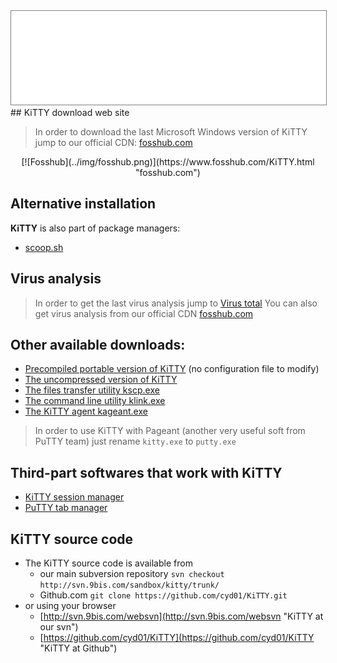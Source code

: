 <div style="text-align: center;"><iframe src="gad.html" frameborder="0" scrolling="no" style="border: 1px solid gray; padding: 0; overflow:hidden; scrolling: no; top:0; left: 0; width: 100%;" onload="this.style.height=(this.contentWindow.document.body.scrollHeight+5)+'px';"></iframe></div>
## KiTTY download web site

> In order to download the last Microsoft Windows version of KiTTY jump to our official CDN: [fosshub.com](https://www.fosshub.com/KiTTY.html "fosshub.com")

<center>
[![Fosshub](../img/fosshub.png)](https://www.fosshub.com/KiTTY.html "fosshub.com")
</center>
 

## Alternative installation

**KiTTY** is also part of package managers:

* [scoop.sh](scoop.md)

## Virus analysis

> In order to get the last virus analysis jump to [Virus total](https://www.virustotal.com/fr/url/5fd4534d0cbcbf12076418cb2966c10f3d150726ee7c08cbe2b9504f4f640d0c/analysis/ "Virus total")
You can also get virus analysis from our official CDN [fosshub.com](https://www.fosshub.com/KiTTY.html "fosshub.com")

## Other available downloads:
* [Precompiled portable version of KiTTY](../files/kitty_portable.exe "Precompiled portable version of KiTTY") (no configuration file to modify) 
* [The uncompressed version of KiTTY](../files/kitty_nocompress.exe "The uncompressed version of KiTTY")
* [The files transfer utility kscp.exe](../files/kscp.exe "The files transfer utility kscp.exe")
* [The command line utility klink.exe](../files/klink.exe "The command line utility klink.exe")
* [The KiTTY agent kageant.exe](../files/kageant.exe "The KiTTY agent kageant.exe")

> In order to use KiTTY with Pageant (another very useful soft from PuTTY team) just rename ```kitty.exe``` to ```putty.exe```

## Third-part softwares that work with KiTTY
* [KiTTY session manager](https://www.noobunbox.net/projects/kitty-session-manager "KiTTY session manager")
* [PuTTY tab manager](https://sites.google.com/site/macdsite/utilidades/puttytabmanager "PuTTY tab manager")

## KiTTY source code
* The KiTTY source code is available from
    * our main subversion repository ```svn checkout http://svn.9bis.com/sandbox/kitty/trunk/```
    * Github.com ```git clone https://github.com/cyd01/KiTTY.git ```
* or using your browser 
    * [http://svn.9bis.com/websvn](http://svn.9bis.com/websvn "KiTTY at our svn")
    * [https://github.com/cyd01/KiTTY](https://github.com/cyd01/KiTTY "KiTTY at Github")
